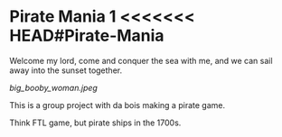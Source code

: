 # Pirate Mania                                                                                                          1 <<<<<<< HEAD#Pirate-Mania

Welcome my lord, come and conquer the sea with me, and we can sail away into the sunset together.

*big_booby_woman.jpeg*

This is a group project with da bois making a pirate game.

Think FTL game, but pirate ships in the 1700s.
